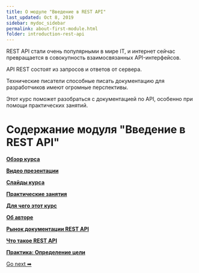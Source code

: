 ```yaml
---
title: О модуле "Введение в REST API"
last_updated: Oct 8, 2019
sidebar: mydoc_sidebar
permalink: about-first-module.html
folder: introduction-rest-api
---
```


REST API стали очень популярными в мире IT, и интернет сейчас превращается в совокупность взаимосвязанных API-интерфейсов.

API REST состоят из запросов и ответов от сервера.

Технические писатели способные писать документацию для разработчиков имеют огромные перспективы.

Этот курс поможет разобраться с документацией по API, особенно при помощи практических занятий.

# Содержание модуля "Введение в REST API"

[**Обзор курса**](course-overview.html)

[**Видео презентации**](video-presentations.html)

[**Слайды курса**](course-slides.html)

[**Практические занятия**](workshop-activities.html)

[**Для чего этот курс**](what-for-this-course.html)

[**Об авторе**](about-the-author.html)

[**Рынок документации REST API**](api-doc-market.html)

[**Что такое REST API**](what-is-rest-api.html)

[**Практика: Определение цели**](identify-goals.html)

 [Go next ➡](course-overview.html)
